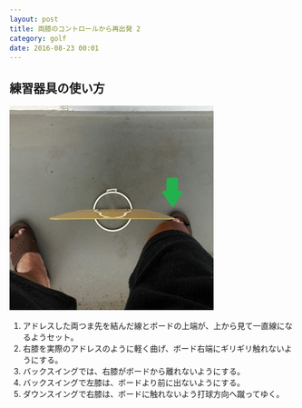 ```yaml
---
layout: post
title: 両膝のコントロールから再出発 2
category: golf
date: 2016-08-23 00:01
---
```


## 練習器具の使い方
![tool3](/images/tool_3.jpg)

1. アドレスした両つま先を結んだ線とボードの上端が、上から見て一直線になるようセット。
1. 右膝を実際のアドレスのように軽く曲げ、ボード右端にギリギリ触れないようにする。
1. バックスイングでは、右膝がボードから離れないようにする。
1. バックスイングで左膝は、ボードより前に出ないようにする。
1. ダウンスイングで右膝は、ボードに触れないよう打球方向へ蹴ってゆく。


